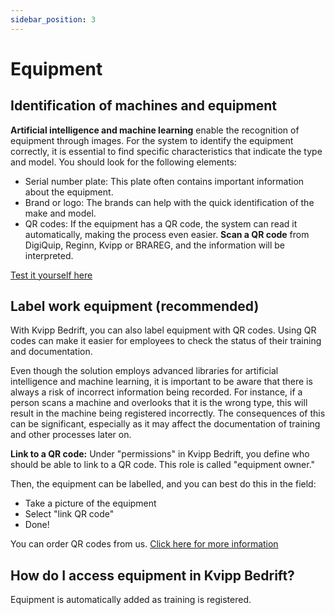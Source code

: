 ```yaml
---
sidebar_position: 3
---
```

# Equipment
## Identification of machines and equipment

**Artificial intelligence and machine learning** enable the recognition of equipment through images. For the system to identify the equipment correctly, it is essential to find specific characteristics that indicate the type and model. You should look for the following elements:

+ Serial number plate: This plate often contains important information about the equipment.
+ Brand or logo: The brands can help with the quick identification of the make and model.
+ QR codes: If the equipment has a QR code, the system can read it automatically, making the process even easier. **Scan a QR code** from DigiQuip, Reginn, Kvipp or BRAREG, and the information will be interpreted.

[Test it yourself here](https://kvipp.it)

## Label work equipment (recommended)
With Kvipp Bedrift, you can also label equipment with QR codes. Using QR codes can make it easier for employees to check the status of their training and documentation.

Even though the solution employs advanced libraries for artificial intelligence and machine learning, it is important to be aware that there is always a risk of incorrect information being recorded. For instance, if a person scans a machine and overlooks that it is the wrong type, this will result in the machine being registered incorrectly. The consequences of this can be significant, especially as it may affect the documentation of training and other processes later on.

**Link to a QR code:**
Under "permissions" in Kvipp Bedrift, you define who should be able to link to a QR code. This role is called "equipment owner."

Then, the equipment can be labelled, and you can best do this in the field:
+ Take a picture of the equipment
+ Select "link QR code"
+ Done!

You can order QR codes from us. [Click here for more information](https://digiquip.no/docs/prices/detailed-price-list)

## How do I access equipment in Kvipp Bedrift?
Equipment is automatically added as training is registered.